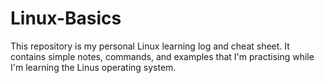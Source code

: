 # Linux-Basics
This repository is my personal Linux learning log and cheat sheet. It contains simple notes, commands, and examples that I'm practising while I'm learning the Linus operating system.
